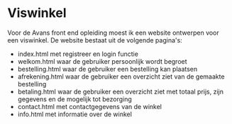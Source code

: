 # Viswinkel
Voor de Avans front end opleiding moest ik een website ontwerpen voor een viswinkel.
De website bestaat uit de volgende pagina's:
- index.html met registreer en login functie
- welkom.html waar de gebruiker persoonlijk wordt begroet
- bestelling.html waar de gebruiker een bestelling kan plaatsen
- afrekening.html waar de gebruiker een overzicht ziet van de gemaakte bestelling
- betaling.html waar de gebruiker een overzicht ziet met totaal prijs, zijn gegevens en de mogelijk tot bezorging
- contact.html met contactgegevens van de winkel
- info.html met informatie over de winkel
